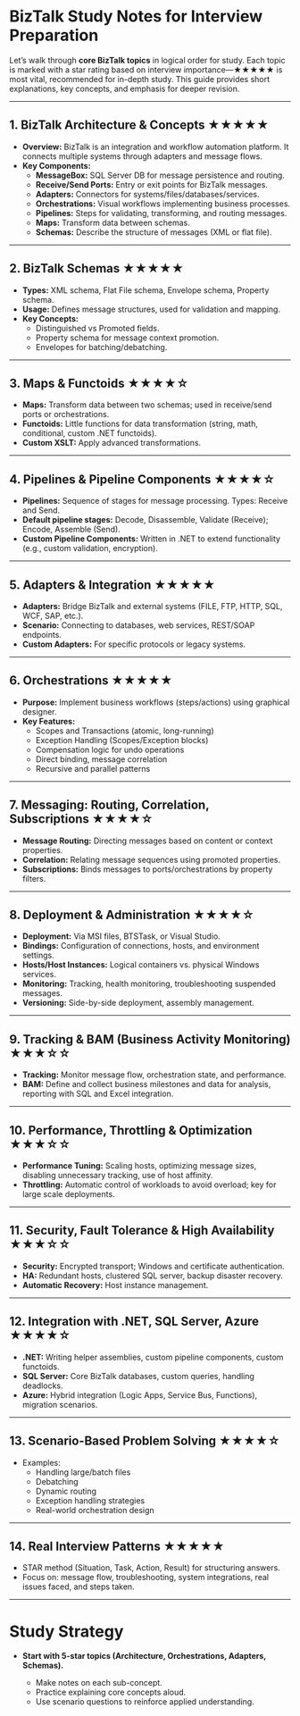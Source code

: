 # BizTalk Study Notes for Interview Preparation

Let’s walk through **core BizTalk topics** in logical order for study. Each topic is marked with a star rating based on interview importance—★★★★★ is most vital, recommended for in-depth study. This guide provides short explanations, key concepts, and emphasis for deeper revision.

---

## 1. BizTalk Architecture & Concepts ★★★★★

- **Overview:** BizTalk is an integration and workflow automation platform. It connects multiple systems through adapters and message flows.
- **Key Components:**
    - **MessageBox:** SQL Server DB for message persistence and routing.
    - **Receive/Send Ports:** Entry or exit points for BizTalk messages.
    - **Adapters:** Connectors for systems/files/databases/services.
    - **Orchestrations:** Visual workflows implementing business processes.
    - **Pipelines:** Steps for validating, transforming, and routing messages.
    - **Maps:** Transform data between schemas.
    - **Schemas:** Describe the structure of messages (XML or flat file).

---

## 2. BizTalk Schemas ★★★★★

- **Types:** XML schema, Flat File schema, Envelope schema, Property schema.
- **Usage:** Defines message structures, used for validation and mapping.
- **Key Concepts:**
    - Distinguished vs Promoted fields.
    - Property schema for message context promotion.
    - Envelopes for batching/debatching.

---

## 3. Maps & Functoids ★★★★☆

- **Maps:** Transform data between two schemas; used in receive/send ports or orchestrations.
- **Functoids:** Little functions for data transformation (string, math, conditional, custom .NET functoids).
- **Custom XSLT:** Apply advanced transformations.

---

## 4. Pipelines & Pipeline Components ★★★★☆

- **Pipelines:** Sequence of stages for message processing. Types: Receive and Send.
- **Default pipeline stages:** Decode, Disassemble, Validate (Receive); Encode, Assemble (Send).
- **Custom Pipeline Components:** Written in .NET to extend functionality (e.g., custom validation, encryption).

---

## 5. Adapters & Integration ★★★★★

- **Adapters:** Bridge BizTalk and external systems (FILE, FTP, HTTP, SQL, WCF, SAP, etc.).
- **Scenario:** Connecting to databases, web services, REST/SOAP endpoints.
- **Custom Adapters:** For specific protocols or legacy systems.

---

## 6. Orchestrations ★★★★★

- **Purpose:** Implement business workflows (steps/actions) using graphical designer.
- **Key Features:**
    - Scopes and Transactions (atomic, long-running)
    - Exception Handling (Scopes/Exception blocks)
    - Compensation logic for undo operations
    - Direct binding, message correlation
    - Recursive and parallel patterns

---

## 7. Messaging: Routing, Correlation, Subscriptions ★★★★☆

- **Message Routing:** Directing messages based on content or context properties.
- **Correlation:** Relating message sequences using promoted properties.
- **Subscriptions:** Binds messages to ports/orchestrations by property filters.

---

## 8. Deployment & Administration ★★★★☆

- **Deployment:** Via MSI files, BTSTask, or Visual Studio.
- **Bindings:** Configuration of connections, hosts, and environment settings.
- **Hosts/Host Instances:** Logical containers vs. physical Windows services.
- **Monitoring:** Tracking, health monitoring, troubleshooting suspended messages.
- **Versioning:** Side-by-side deployment, assembly management.

---

## 9. Tracking & BAM (Business Activity Monitoring) ★★★☆☆

- **Tracking:** Monitor message flow, orchestration state, and performance.
- **BAM:** Define and collect business milestones and data for analysis, reporting with SQL and Excel integration.

---

## 10. Performance, Throttling & Optimization ★★★☆☆

- **Performance Tuning:** Scaling hosts, optimizing message sizes, disabling unnecessary tracking, use of host affinity.
- **Throttling:** Automatic control of workloads to avoid overload; key for large scale deployments.

---

## 11. Security, Fault Tolerance & High Availability ★★★☆☆

- **Security:** Encrypted transport; Windows and certificate authentication.
- **HA:** Redundant hosts, clustered SQL server, backup disaster recovery.
- **Automatic Recovery:** Host instance management.

---

## 12. Integration with .NET, SQL Server, Azure ★★★★☆

- **.NET:** Writing helper assemblies, custom pipeline components, custom functoids.
- **SQL Server:** Core BizTalk databases, custom queries, handling deadlocks.
- **Azure:** Hybrid integration (Logic Apps, Service Bus, Functions), migration scenarios.

---

## 13. Scenario-Based Problem Solving ★★★★☆

- Examples:
    - Handling large/batch files
    - Debatching
    - Dynamic routing
    - Exception handling strategies
    - Real-world orchestration design

---

## 14. Real Interview Patterns ★★★★★

- STAR method (Situation, Task, Action, Result) for structuring answers.
- Focus on: message flow, troubleshooting, system integrations, real issues faced, and steps taken.

---

# Study Strategy

- **Start with 5-star topics (Architecture, Orchestrations, Adapters, Schemas).**
  
  - Make notes on each sub-concept.
  - Practice explaining core concepts aloud.
  - Use scenario questions to reinforce applied understanding.
  


